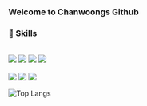 <!--
**Chanwoongs/Chanwoongs** is a ✨ _special_ ✨ repository because its `README.md` (this file) appears on your GitHub profile.

Here are some ideas to get you started:

- 🔭 I’m currently working on ...
- 🌱 I’m currently learning ...
- 👯 I’m looking to collaborate on ...
- 🤔 I’m looking for help with ...
- 💬 Ask me about ...
- 📫 How to reach me: ...
- 😄 Pronouns: ...
- ⚡ Fun fact: ...
-->

### Welcome to Chanwoongs Github

### 🌱 Skills
<div align=left> 
  <br>
  <img src="https://img.shields.io/badge/C++-00599C?style=flat&logo=Cplusplus&logoColor=white"/> 
  <img src="https://img.shields.io/badge/C%23-239120?style=flat&logo=C Sharp&logoColor=white"/>
  <img src="https://img.shields.io/badge/C-A8B9CC?style=flat&logo=C&logoColor=white"/> 
  <img src="https://img.shields.io/badge/Python-3776AB?style=flat&logo=Python&logoColor=white"/>
  </br>
  <br>
  <img src="https://img.shields.io/badge/Unreal-0E1128?style=flat&logo=Unreal Engine&logoColor=#A8B9CC"/> 
  <img src="https://img.shields.io/badge/DirectX11-e4dbff?style=flat&logo=DirectX11&logoColor=white"/>
  <img src="https://img.shields.io/badge/Unity-FFFFFF?style=flat&logo=Unity&logoColor=white"/> 
  </br>
  
  ![Top Langs](https://github-readme-stats.vercel.app/api/top-langs/?username=Chanwoongs&layout=compact&theme=transparent)
</div>
